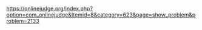 https://onlinejudge.org/index.php?option=com_onlinejudge&Itemid=8&category=623&page=show_problem&problem=2133
